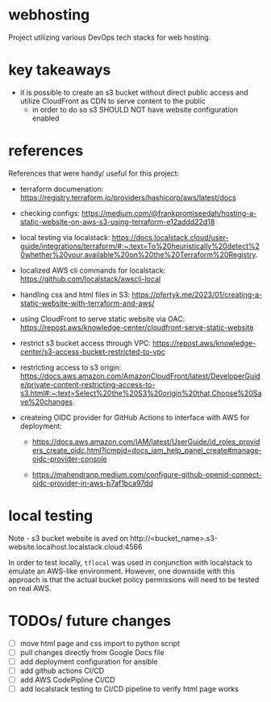 # webhosting
Project utilizing various DevOps tech stacks for web hosting.

# key takeaways
- it is possible to create an s3 bucket without direct public access and utilize CloudFront as CDN to serve content to the public
     - in order to do so s3 SHOULD NOT have website configuration enabled


# references
References that were handy/ useful for this project: 
- terraform documenation: https://registry.terraform.io/providers/hashicorp/aws/latest/docs

- checking configs: https://medium.com/@frankpromiseedah/hosting-a-static-website-on-aws-s3-using-terraform-e12addd22d18

- local testing via localstack: https://docs.localstack.cloud/user-guide/integrations/terraform/#:~:text=To%20heuristically%20detect%20whether%20your,available%20on%20the%20Terraform%20Registry.

- localized AWS cli commands for localstack: https://github.com/localstack/awscli-local

- handling css and html files in S3: https://pfertyk.me/2023/01/creating-a-static-website-with-terraform-and-aws/

- using CloudFront to serve static website via OAC: https://repost.aws/knowledge-center/cloudfront-serve-static-website

- restrict s3 bucket access through VPC: https://repost.aws/knowledge-center/s3-access-bucket-restricted-to-vpc

- restricting access to s3 origin: https://docs.aws.amazon.com/AmazonCloudFront/latest/DeveloperGuide/private-content-restricting-access-to-s3.html#:~:text=Select%20the%20S3%20origin%20that,Choose%20Save%20changes.

- createing OIDC provider for GitHub Actions to interface with AWS for deployment: 
     - https://docs.aws.amazon.com/IAM/latest/UserGuide/id_roles_providers_create_oidc.html?icmpid=docs_iam_help_panel_create#manage-oidc-provider-console
     
     - https://mahendranp.medium.com/configure-github-openid-connect-oidc-provider-in-aws-b7af1bca97dd


#  local testing
Note - s3 bucket website is aved on http://<bucket_name>.s3-website.localhost.localstack.cloud:4566

In order to test locally, `tflocal` was used in conjunction with localstack to emulate an AWS-like environment. However, one downside with this approach is that the actual bucket policy permissions will need to be tested on real AWS. 


# TODOs/ future changes

* [ ] move html page and css import to python script 
* [ ] pull changes directly from Google Docs file
* [ ] add deployment configuration for ansible
* [ ] add github actions CI/CD 
* [ ] add AWS CodePipline CI/CD
* [ ] add localstack testing to CI/CD pipeline to verify html page works